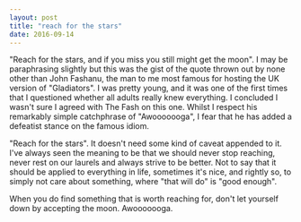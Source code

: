 ```yaml
---
layout: post
title: "reach for the stars"
date: 2016-09-14
---
```


"Reach for the stars, and if you miss you still might get the moon". I may be paraphrasing slightly but this was the gist of the quote thrown out by none other than John Fashanu, the man to me most famous for hosting the UK version of "Gladiators". I was pretty young, and it was one of the first times that I questioned whether all adults really knew everything. I concluded I wasn't sure I agreed with The Fash on this one. Whilst I respect his remarkably simple catchphrase of "Awooooooga", I fear that he has added a defeatist stance on the famous idiom.

"Reach for the stars". It doesn't need some kind of caveat appended to it. I've always seen the meaning to be that we should never stop reaching, never rest on our laurels and always strive to be better. Not to say that it should be applied to everything in life, sometimes it's nice, and rightly so, to simply not care about something, where "that will do" is "good enough".

When you do find something that is worth reaching for, don't let yourself down by accepting the moon. Awooooooga.
